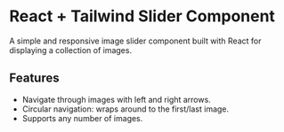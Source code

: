 # React + Tailwind Slider Component

A simple and responsive image slider component built with React for displaying a collection of images.

## Features

- Navigate through images with left and right arrows.
- Circular navigation: wraps around to the first/last image.
- Supports any number of images.
